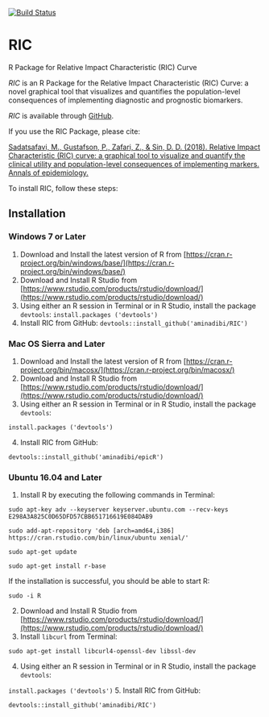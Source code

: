 [![Build Status](https://travis-ci.org/aminadibi/RIC.svg?branch=master)](https://travis-ci.org/aminadibi/RIC)

# RIC
R Package for Relative Impact Characteristic (RIC) Curve

*RIC* is an R Package for the Relative Impact Characteristic (RIC) Curve: a novel graphical tool that visualizes and quantifies the population-level consequences of implementing diagnostic and prognostic biomarkers.

*RIC* is available through [GitHub](https://github.com/aminadibi/RIC). 

If you use the RIC Package, please cite:

[Sadatsafavi, M., Gustafson, P., Zafari, Z., & Sin, D. D. (2018). Relative Impact Characteristic (RIC) curve: a graphical tool to visualize and quantify the clinical utility and population-level consequences of implementing markers. Annals of epidemiology.](https://www.sciencedirect.com/science/article/pii/S104727971830005X)


To install RIC, follow these steps:

## Installation
### Windows 7 or Later
1. Download and Install the latest version of R from [https://cran.r-project.org/bin/windows/base/](https://cran.r-project.org/bin/windows/base/)
2. Download and Install R Studio from [https://www.rstudio.com/products/rstudio/download/](https://www.rstudio.com/products/rstudio/download/)
3. Using either an R session in Terminal or in R Studio, install the package `devtools`:
  `install.packages ('devtools')`
4. Install RIC from GitHub:
  `devtools::install_github('aminadibi/RIC')`


### Mac OS Sierra and Later
1. Download and Install the latest version of R from [https://cran.r-project.org/bin/macosx/](https://cran.r-project.org/bin/macosx/)
2. Download and Install R Studio from [https://www.rstudio.com/products/rstudio/download/](https://www.rstudio.com/products/rstudio/download/)
3. Using either an R session in Terminal or in R Studio, install the package `devtools`:

  `install.packages ('devtools')`

4. Install RIC from GitHub:

`devtools::install_github('aminadibi/epicR')`

### Ubuntu 16.04 and Later
1. Install R by executing the following commands in Terminal:

  `sudo apt-key adv --keyserver keyserver.ubuntu.com --recv-keys E298A3A825C0D65DFD57CBB651716619E084DAB9`

  `sudo add-apt-repository 'deb [arch=amd64,i386] https://cran.rstudio.com/bin/linux/ubuntu xenial/'`

  `sudo apt-get update`

  `sudo apt-get install r-base`

If the installation is successful, you should be able to start R:

  `sudo -i R`

2. Download and Install R Studio from [https://www.rstudio.com/products/rstudio/download/](https://www.rstudio.com/products/rstudio/download/)
3. Install `libcurl` from Terminal: 

  `sudo apt-get install libcurl4-openssl-dev libssl-dev`

4. Using either an R session in Terminal or in R Studio, install the package `devtools`:

  `install.packages ('devtools')`
5. Install RIC from GitHub:

  `devtools::install_github('aminadibi/RIC')`

